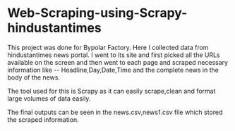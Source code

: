 # Web-Scraping-using-Scrapy-hindustantimes 

This project was done for Bypolar Factory. 
Here I collected data from hindustantimes news portal. 
I went to its site and first picked all the URLs available on the screen and then went to each page and scraped necessary information like --
Headline,Day,Date,Time and the complete news in the body of the news. 

The tool used for this is Scrapy as it can easily scrape,clean and format large volumes of data easily.

The final outputs can be seen in the news.csv,news1.csv file which stored the scraped information.
